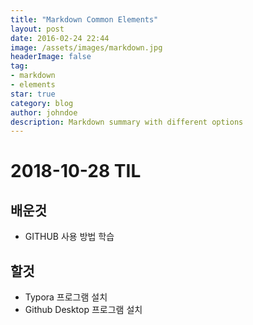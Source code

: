 ```yaml
---
title: "Markdown Common Elements"
layout: post
date: 2016-02-24 22:44
image: /assets/images/markdown.jpg
headerImage: false
tag:
- markdown
- elements
star: true
category: blog
author: johndoe
description: Markdown summary with different options
---
```


# 2018-10-28 TIL

## 배운것 

- GITHUB 사용 방법 학습

## 할것

- Typora 프로그램 설치 
- Github Desktop 프로그램 설치